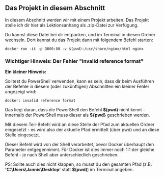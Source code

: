 ## Das Projekt in diesem Abschnitt

In diesem Abschnitt werden wir mit einem Projekt arbeiten. 
Das Projekt stelle ich dir hier als Lektionsanhang als .zip-Datei 
zur Verfügung.

Du kannst diese Datei bei dir entpacken, und im Terminal in diesen 
Ordner wechseln. Dort kannst du das Projekt dann mit folgendem 
Befehl starten:

```
docker run -it -p 3000:80 -v $(pwd):/usr/share/nginx/html nginx
```

### Wichtiger Hinweis: Der Fehler "invalid reference format"

**Ein kleiner Hinweis:**

Solltest du PowerShell verwenden, kann es sein, dass dir beim Ausführen 
der Befehle in diesem (oder zukünftigen) Abschnitten ein kleiner Fehler 
angezeigt wird:

```
docker: invalid reference format
```

Das liegt daran, dass die PowerShell den Befehl **\$(pwd)** nicht kennt - innerhalb 
der PowerShell muss dieser als **\${pwd}** geschrieben werden.

Mit diesem Teil-Befehl wird an diese Stelle der Pfad zum aktuellen Ordner 
eingesetzt - es wird also der aktuelle Pfad ermittelt (über pwd) und an 
diese Stelle eingesetzt.

Dieser Befehl wird von der Shell verarbeitet, bevor Docker überhaupt 
den Parameter entgegennimmt. Für Docker ist dies immer noch 1:1 der 
gleiche Befehl - je nach Shell aber unterschiedlich geschrieben.

PS: Sollte auch dies nicht klappen, so musst du den gesamten Pfad 
(z.B. **'C:\Users\Jannis\Desktop'** statt **\$(pwd)**) im Terminal angeben.